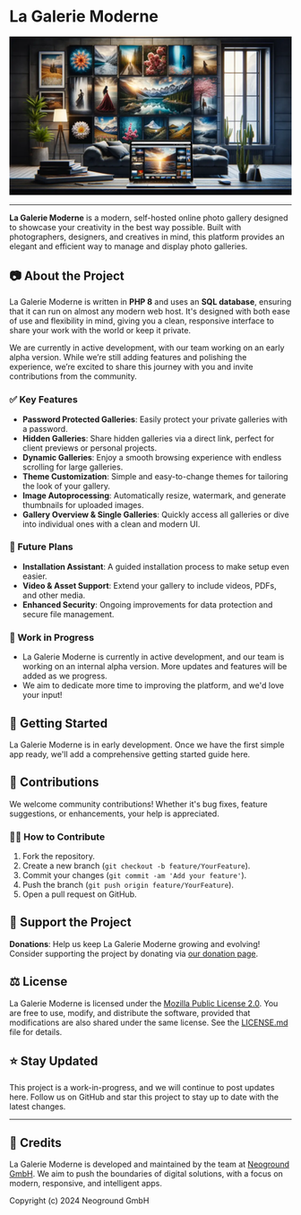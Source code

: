 # La Galerie Moderne

![Header Banner](https://raw.githubusercontent.com/neoground/galerie-moderne/main/assets/images/hero.webp)

---

**La Galerie Moderne** is a modern, self-hosted online photo gallery designed to showcase your creativity
in the best way possible. Built with photographers, designers, and creatives in mind, this platform provides 
an elegant and efficient way to manage and display photo galleries.

## 📷 About the Project

La Galerie Moderne is written in **PHP 8** and uses an **SQL database**, ensuring that it can run 
on almost any modern web host. It's designed with both ease of use and flexibility in mind,
giving you a clean, responsive interface to share your work with the world or keep it private.

We are currently in active development, with our team working on an early alpha version.
While we’re still adding features and polishing the experience, we’re excited to share 
this journey with you and invite contributions from the community.

### ✅ Key Features

- **Password Protected Galleries**: Easily protect your private galleries with a password.
- **Hidden Galleries**: Share hidden galleries via a direct link, perfect for client previews or personal projects.
- **Dynamic Galleries**: Enjoy a smooth browsing experience with endless scrolling for large galleries.
- **Theme Customization**: Simple and easy-to-change themes for tailoring the look of your gallery.
- **Image Autoprocessing**: Automatically resize, watermark, and generate thumbnails for uploaded images.
- **Gallery Overview & Single Galleries**: Quickly access all galleries or dive into individual ones with a clean and modern UI.

### 🧭 Future Plans

- **Installation Assistant**: A guided installation process to make setup even easier.
- **Video & Asset Support**: Extend your gallery to include videos, PDFs, and other media.
- **Enhanced Security**: Ongoing improvements for data protection and secure file management.

### 🚧 Work in Progress

- La Galerie Moderne is currently in active development, and our team is working on an internal alpha version.
  More updates and features will be added as we progress.
- We aim to dedicate more time to improving the platform, and we'd love your input!

## 🚀 Getting Started

La Galerie Moderne is in early development. Once we have the first simple app ready, 
we'll add a comprehensive getting started guide here.

## 💬 Contributions

We welcome community contributions! Whether it's bug fixes, feature suggestions, 
or enhancements, your help is appreciated.

### 💁‍♀️ How to Contribute

1. Fork the repository.
2. Create a new branch (`git checkout -b feature/YourFeature`).
3. Commit your changes (`git commit -am 'Add your feature'`).
4. Push the branch (`git push origin feature/YourFeature`).
5. Open a pull request on GitHub.

## 💸 Support the Project

**Donations**: Help us keep La Galerie Moderne growing and evolving! Consider supporting the project by donating 
via [our donation page](https://neoground.com/donate).

## ⚖ License

La Galerie Moderne is licensed under the [Mozilla Public License 2.0](https://www.mozilla.org/en-US/MPL/2.0/). 
You are free to use, modify, and distribute the software, provided that modifications 
are also shared under the same license. See the [LICENSE.md](LICENSE.md) file for details.

## ⭐ Stay Updated

This project is a work-in-progress, and we will continue to post updates here. 
Follow us on GitHub and star this project to stay up to date with the latest changes.

---

## 🏢 Credits

La Galerie Moderne is developed and maintained by the team at [Neoground GmbH](https://neoground.com). 
We aim to push the boundaries of digital solutions, with a focus on modern, responsive, and intelligent apps.

Copyright (c) 2024 Neoground GmbH
